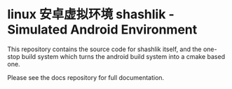 linux 安卓虚拟环境
shashlik - Simulated Android Environment
===============================================================================

This repository contains the source code for shashlik itself, and the one-stop
build system which turns the android build system into a cmake based one.

Please see the docs repository for full documentation.
